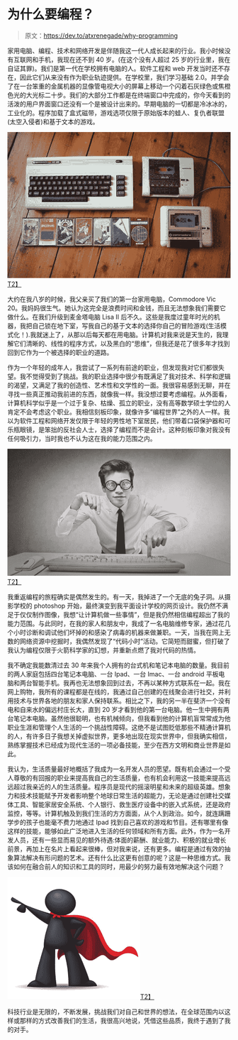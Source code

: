 # 为什么要编程？

> 原文：<https://dev.to/atxrenegade/why-programming>

家用电脑、编程、技术和网络开发是伴随我这一代人成长起来的行业。我小时候没有互联网和手机，我现在还不到 40 岁。(在这个没有人超过 25 岁的行业里，我在自证其罪)。我们是第一代在学校拥有电脑的人。软件工程和 web 开发当时还不存在，因此它们从来没有作为职业轨迹提供。在学校里，我们学习基础 2.0。并学会了在一台笨重的金属机器的显像管电视大小的屏幕上移动一个闪着石灰绿色或焦橙色光的大光标二十步。我们的大部分工作都是在终端窗口中完成的，你今天看到的活泼的用户界面窗口还没有一个是被设计出来的。早期电脑的一切都是冷冰冰的，工业化的。程序加载了盒式磁带，游戏选项仅限于原始版本的蛙人、复仇者联盟(太空入侵者)和基于文本的游戏。

[![](img/ce81266a9af65819f4a88f6c8f3a95ae.png)T2】](https://res.cloudinary.com/practicaldev/image/fetch/s--1oSMIOQB--/c_limit%2Cf_auto%2Cfl_progressive%2Cq_auto%2Cw_880/http://img2.ali213.net/picfile/News/2015/11/22/201511229254046.jpg)

大约在我八岁的时候，我父亲买了我们的第一台家用电脑，Commodore Vic 20。我妈妈很生气。她认为这完全是浪费时间和金钱，而且无法想象我们需要它做什么。在我们升级到麦金塔电脑 Lisa II 后不久。这些是我度过童年时光的机器，我把自己锁在地下室，写我自己的基于文本的选择你自己的冒险游戏(生活模式化！).我就迷上了，从那以后每天都在用电脑。计算机对我来说是天生的，我理解它们清晰的、线性的程序方式，以及黑白的“思维”，但我还是花了很多年才找到回到它作为一个被选择的职业的道路。

作为一个年轻的成年人，我尝试了一系列有前途的职业，但发现我对它们都很失望。我不觉得受到了挑战。我的职业选择中很少有既满足了我对技术、科学和逻辑的渴望，又满足了我的创造性、艺术性和文学性的一面。我很容易感到无聊，并在寻找一些真正推动我前进的东西，就像我一样。我没想过要考虑编程。从外面看，计算机科学似乎是一个过于复杂、枯燥、孤立的职业，没有高等数学硕士学位的人肯定不会考虑这个职业。我相信刻板印象，就像许多“编程世界”之外的人一样。我以为软件工程和网络开发仅限于年轻的男性地下室居民，他们带着口袋保护器和可乐瓶眼镜，是笨拙的反社会人士，选择了编程而不是会计。这种刻板印象对我没有任何吸引力，当时我也不认为这在我的能力范围之内。

[![](img/8b832d70b099e500d173eddbe01e74bb.png)T2】](https://res.cloudinary.com/practicaldev/image/fetch/s--B6kvGX-i--/c_limit%2Cf_auto%2Cfl_progressive%2Cq_auto%2Cw_880/http://ilmilaneseimbruttito.com/wp-content/uploads/2016/02/photodune-4665028-nerd-m.jpg)

我重返编程的旅程确实是偶然发生的。有一天，我掉进了一个无底的兔子洞。从摄影学校的 photoshop 开始，最终演变到我平面设计学校的网页设计。我仍然不满足于仅仅制作图像，我想“让计算机做一些事情”，但是我仍然相信编程超出了我的能力范围。与此同时，在我的家人和朋友中，我成了一名电脑维修专家，通过花几个小时诊断和调试他们坏掉的和感染了病毒的机器来做兼职。一天，当我在网上无数的网络资源中挖掘时，我偶然发现了“代码小时”活动。它简短而甜蜜，但打破了我认为编程仅限于火箭科学家的幻想，并重新点燃了我对代码的热情。

我不确定我能数清过去 30 年来我个人拥有的台式机和笔记本电脑的数量。我目前的两人家庭包括四台笔记本电脑、一台 Ipad、一台 Imac、一台 android 平板电脑和两台智能手机。我再也无法想象回到过去，不再以某种方式联系在一起。我在网上购物，我所有的课程都是在线的，我通过自己创建的在线聚会进行社交，并利用技术与世界各地的朋友和家人保持联系。相比之下，我的另一半在斐济一个没有电和自来水的偏远村庄长大，直到 20 岁才看到他的第一台电脑。他一生中拥有两台笔记本电脑。虽然他很聪明，也有机械倾向，但我看到他的计算机盲常常成为他职业生涯和管理个人生活的一个挑战性障碍。这绝不是试图贬低那些不精通计算机的人，有许多日子我想关掉虚拟世界，更多地出现在现实世界中，但我确实相信，熟练掌握技术已经成为现代生活的一项必备技能，至少在西方文明和商业世界是如此。

我认为，生活质量最好地概括了我成为一名开发人员的愿望。既有机会通过一个受人尊敬的有回报的职业来提高我自己的生活质量，也有机会利用这一技能来提高远远超过我亲近的人的生活质量。程序员是现代的摇滚明星和未来的超级英雄。想象力和技术技能赋予开发者影响整个地球日常生活的超能力，无论是通过创建社交媒体工具、智能家居安全系统、个人银行、救生医疗设备中的嵌入式系统，还是政府监控，等等。计算机触及到我们生活的方方面面，从个人到政治。如今，就连蹒跚学步的孩子也能毫不费力地通过 Ipad 找到自己喜欢的游戏和节目。还有哪里有像这样的技能，能够如此广泛地进入生活的任何领域和所有方面。此外，作为一名开发人员，还有一些显而易见的额外待遇:体面的薪酬、就业能力、积极的就业增长前景，再加上在名片上看起来很棒，但对我来说，还有更多。编程是通过有效的抽象算法解决有形问题的艺术。还有什么比这更有创意的呢？这是一种思维方式。我该如何在融合前人的知识和工具的同时，用最少的努力最有效地解决这个问题？

[![](img/45955e309397971a7a79f40b3d552d1a.png)T2】](https://res.cloudinary.com/practicaldev/image/fetch/s--G1aIvAPq--/c_limit%2Cf_auto%2Cfl_progressive%2Cq_auto%2Cw_880/http://1a6da9xan5u49y7t5a2i1m1d.wpengine.netdna-cdn.com/wp-content/uploads/2014/10/Superhero-Leader-JPG-300x275.jpg)

科技行业是无限的，不断发展，挑战我们对自己和世界的想法，在全球范围内以这样或那样的方式改善我们的生活，我很高兴地说，凭借这些品质，我终于遇到了我的对手。